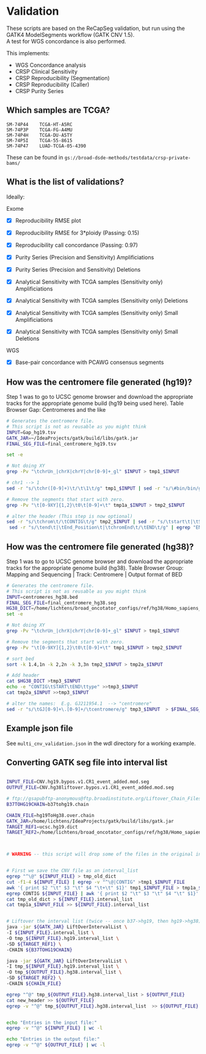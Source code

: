 # Validation

These scripts are based on the ReCapSeg validation, but run using the GATK4 ModelSegments workflow (GATK CNV 1.5).  
A test for WGS concordance is also performed.

This implements:
- WGS Concordance analysis
- CRSP Clinical Sensitivity
- CRSP Reproducibility (Segmentation)
- CRSP Reproducibility (Caller)
- CRSP Purity Series


## Which samples are TCGA?

```
SM-74P44 	TCGA-HT-A5RC
SM-74P3P 	TCGA-FG-A4MU
SM-74P4H 	TCGA-DU-A5TY
SM-74P5I 	TCGA-55-8615
SM-74P47 	LUAD-TCGA-05-4390
```

These can be found in `gs://broad-dsde-methods/testdata/crsp-private-bams/`

## What is the list of validations?

Ideally:

Exome
-[x] Reproducibility RMSE plot
-[x] Reproducibility RMSE for 3*ploidy (Passing: 0.15)
-[x] Reproducibility call concordance (Passing: 0.97)

-[x] Purity Series (Precision and Sensitivity) Amplificiations
-[x] Purity Series (Precision and Sensitivity) Deletions

-[x] Analytical Sensitivity with TCGA samples (Sensitivity only) Amplificiations
-[x] Analytical Sensitivity with TCGA samples (Sensitivity only) Deletions
-[x] Analytical Sensitivity with TCGA samples (Sensitivity only) Small Amplificiations
-[x] Analytical Sensitivity with TCGA samples (Sensitivity only) Small Deletions

WGS
-[x] Base-pair concordance with PCAWG consensus segments



## How was the centromere file generated (hg19)?

Step 1 was to go to UCSC genome browser and download the appropriate tracks for the appropriate genome build (hg19 being used here).
Table Browser
Gap: Centromeres and the like


```bash
# Generates the centromere file.
# This script is not as reusable as you might think
INPUT=Gap_hg19.tsv
GATK_JAR=~/IdeaProjects/gatk/build/libs/gatk.jar
FINAL_SEG_FILE=final_centromere_hg19.tsv

set -e

# Not doing XY
grep -Pv "\tchrUn_|chrX|chrY|chr[0-9]+_gl" $INPUT > tmp1_$INPUT

# chr1 --> 1
sed -r "s/\tchr([0-9]+)\t/\t\1\t/g" tmp1_$INPUT | sed -r "s/\#bin/bin/g" > tmp1a_$INPUT

# Remove the segments that start with zero.  
grep -Pv "\t[0-9XY]{1,2}\t0\t[0-9]+\t" tmp1a_$INPUT > tmp2_$INPUT

# alter the header (This step is now optional)
sed -r "s/\tchrom\t/\tCONTIG\t/g" tmp2_$INPUT | sed -r "s/\tstart\t|\tStart_Position\t|\tchromStart\t/\tSTART\t/g" | \
 sed -r "s/\tend\t|\tEnd_Position\t|\tchromEnd\t/\tEND\t/g" | egrep "END|centromere" > $FINAL_SEG_FILE
```

## How was the centromere file generated (hg38)?

Step 1 was to go to UCSC genome browser and download the appropriate tracks for the appropriate genome build (hg38).
Table Browser
Group: Mapping and Sequencing | Track: Centromere | Output format of BED


```bash
# Generates the centromere file.
# This script is not as reusable as you might think
INPUT=centromeres_hg38.bed
FINAL_SEG_FILE=final_centromere_hg38.seg
HG38_DICT=/home/lichtens/broad_oncotator_configs/ref/hg38/Homo_sapiens_assembly38.dict
set -e

# Not doing XY
grep -Pv "\tchrUn_|chrX|chrY|chr[0-9]+_gl" $INPUT > tmp1_$INPUT

# Remove the segments that start with zero.  
grep -Pv "\t[0-9XY]{1,2}\t0\t[0-9]+\t" tmp1_$INPUT > tmp2_$INPUT

# sort bed 
sort -k 1.4,1n -k 2,2n -k 3,3n tmp2_$INPUT > tmp2a_$INPUT

# Add header
cat $HG38_DICT >tmp3_$INPUT
echo -e "CONTIG\tSTART\tEND\ttype" >>tmp3_$INPUT
cat tmp2a_$INPUT >>tmp3_$INPUT

# alter the names:  E.g. GJ211954.1  --> "centromere"
sed -r "s/\tGJ[0-9]+\.[0-9]+/\tcentromere/g" tmp3_$INPUT  > $FINAL_SEG_FILE


```


## Example json file 

See `multi_cnv_validation.json` in the wdl directory for a working example.


## Converting GATK seg file into interval list

```bash

INPUT_FILE=CNV.hg19.bypos.v1.CR1_event_added.mod.seg
OUTPUT_FILE=CNV.hg38liftover.bypos.v1.CR1_event_added.mod.seg

# ftp://gsapubftp-anonymous@ftp.broadinstitute.org/Liftover_Chain_Files/
B37TOHG19CHAIN=b37tohg19.chain

CHAIN_FILE=hg19ToHg38.over.chain
GATK_JAR=/home/lichtens/IdeaProjects/gatk/build/libs/gatk.jar
TARGET_REF1=ucsc.hg19.dict
TARGET_REF2=/home/lichtens/broad_oncotator_configs/ref/hg38/Homo_sapiens_assembly38.dict



# WARNING -- this script will drop some of the files in the original input file.


# First we save the CNV file as an interval_list
egrep "^\@" ${INPUT_FILE} > tmp_old_dict
cut -f1-4 ${INPUT_FILE} | egrep -v "^\@|CONTIG" >tmp1_$INPUT_FILE
awk '{ print $2 "\t" $3 "\t" $4 "\t+\t" $1}' tmp1_$INPUT_FILE > tmp1a_$INPUT_FILE
egrep CONTIG ${INPUT_FILE} | awk '{ print $2 "\t" $3 "\t" $4 "\t" $1}' > new_header
cat tmp_old_dict > ${INPUT_FILE}.interval_list
cat tmp1a_$INPUT_FILE >> ${INPUT_FILE}.interval_list


# Liftover the interval list (twice -- once b37->hg19, then hg19->hg38)
java -jar ${GATK_JAR} LiftOverIntervalList \
-I ${INPUT_FILE}.interval_list \
-O tmp_${INPUT_FILE}.hg19.interval_list \
-SD ${TARGET_REF1} \
-CHAIN ${B37TOHG19CHAIN}

java -jar ${GATK_JAR} LiftOverIntervalList \
-I tmp_${INPUT_FILE}.hg19.interval_list \
-O tmp_${OUTPUT_FILE}.hg38.interval_list \
-SD ${TARGET_REF2} \
-CHAIN ${CHAIN_FILE}

egrep "^@" tmp_${OUTPUT_FILE}.hg38.interval_list > ${OUTPUT_FILE}
cat new_header >> ${OUTPUT_FILE}
egrep -v "^@" tmp_${OUTPUT_FILE}.hg38.interval_list  >> ${OUTPUT_FILE}


echo "Entries in the input file:"
egrep -v "^@" ${INPUT_FILE} | wc -l

echo "Entries in the output file:"
egrep -v "^@" ${OUTPUT_FILE} | wc -l
```